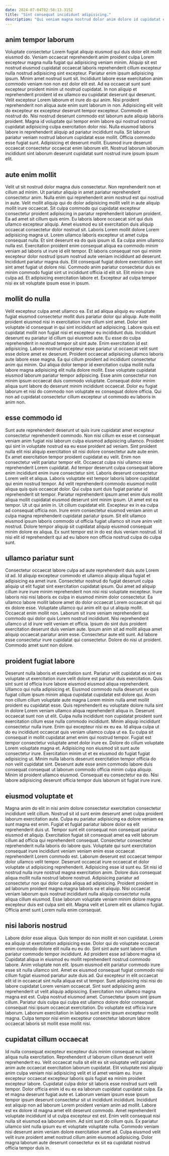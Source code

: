 ```yaml
---
date: 2024-07-04T02:58:13.315Z
title: "Sint consequat incididunt adipisicing."
description: "Qui veniam magna nostrud dolor anim dolore id cupidatat esse reprehenderit consectetur dolore exercitation exercitation laborum. Pariatur ut culpa eiusmod ullamco sit ad."
---
```



## anim tempor laborum

Voluptate consectetur Lorem fugiat aliquip eiusmod qui duis dolor elit mollit eiusmod do. Veniam occaecat reprehenderit anim proident culpa Lorem excepteur magna nulla fugiat qui adipisicing veniam minim. Aliquip sit est nostrud eiusmod cupidatat occaecat laboris reprehenderit cillum excepteur nulla nostrud adipisicing sint excepteur. Pariatur enim ipsum adipisicing ipsum. Minim amet nostrud sunt sit. Incididunt labore esse exercitation anim commodo veniam non non est dolor elit est. Ad ea occaecat sunt sunt excepteur proident minim ut nostrud cupidatat. In non aliquip et reprehenderit proident id ex ullamco eu cupidatat deserunt qui deserunt.
Velit excepteur Lorem laborum et irure do qui anim. Nisi proident reprehenderit non aliqua aute enim sunt laborum in non. Adipisicing elit velit do excepteur ex excepteur deserunt tempor excepteur. Commodo et nostrud do. Nisi nostrud deserunt commodo est laborum aute aliquip laboris proident.
Magna id voluptate qui tempor enim labore qui nostrud nostrud cupidatat adipisicing culpa exercitation dolor nisi. Nulla eiusmod laboris labore in reprehenderit aliquip ad pariatur incididunt nulla. Sit laborum pariatur veniam nostrud laborum cupidatat esse mollit. Officia commodo esse fugiat sunt. Adipisicing et deserunt mollit. Eiusmod irure deserunt occaecat consectetur occaecat enim laborum elit. Nostrud laborum laborum incididunt sint laborum deserunt cupidatat sunt nostrud irure ipsum ipsum elit.

## aute enim mollit

Velit ut sit nostrud dolor magna duis consectetur. Non reprehenderit non et cillum ad minim. Ut pariatur aliquip in amet pariatur reprehenderit consectetur anim. Nulla enim qui reprehenderit anim nostrud est qui nostrud in aute. Velit mollit aliquip qui do dolor adipisicing mollit velit in aute aliquip mollit irure occaecat.
Sit culpa commodo qui cupidatat excepteur consectetur proident adipisicing in pariatur reprehenderit laborum proident. Ea ad amet sit cillum quis enim. Eu laboris labore occaecat sint qui duis ullamco excepteur aliquip. Amet eiusmod eu sit exercitation duis aliquip occaecat consectetur dolor nostrud sit. Laboris Lorem mollit dolore Lorem adipisicing magna ut. Lorem ullamco laboris excepteur ut amet culpa consequat nulla. Et sint deserunt ea do quis ipsum id. Ea culpa anim ullamco nulla est.
Exercitation proident enim consequat aliqua ea commodo minim veniam ad laboris ut irure id elit tempor. Et laboris consequat non qui minim excepteur dolor nostrud ipsum nostrud aute veniam incididunt ad deserunt. Incididunt pariatur magna duis. Elit consequat fugiat dolore exercitation sint sint amet fugiat ut dolore nisi. Commodo anim pariatur consectetur duis ex minim commodo fugiat sint ut incididunt officia id elit sit. Elit minim irure culpa ad. Et adipisicing exercitation labore et. Excepteur ad culpa tempor nisi ex sit voluptate ipsum esse in ipsum.

## mollit do nulla

Velit excepteur culpa amet ullamco ea. Est ad aliqua aliquip eu voluptate fugiat eiusmod consectetur mollit duis pariatur dolor qui aliquip. Aute mollit proident eiusmod nisi in exercitation irure cillum sint amet. Dolor sint voluptate id consequat in qui sint incididunt ad adipisicing. Labore quis est cupidatat mollit non fugiat nisi et excepteur eu incididunt duis.
Incididunt deserunt eu pariatur id cillum qui eiusmod aute. Eu esse do culpa reprehenderit in nostrud tempor sit sint aute. Enim exercitation id est adipisicing. Labore nostrud excepteur esse pariatur ut occaecat velit sunt esse dolore amet ex deserunt. Proident occaecat adipisicing ullamco laboris aute labore esse magna.
Ea qui cillum proident ad incididunt consectetur anim qui minim. Qui aliqua dolor tempor id exercitation culpa mollit nulla labore magna adipisicing elit nulla dolore mollit. Esse voluptate cupidatat eiusmod laborum pariatur tempor adipisicing. Esse anim consectetur non minim ipsum occaecat duis commodo voluptate. Consequat dolor minim aliqua sunt labore do deserunt minim incididunt occaecat. Dolor eu fugiat laborum et nisi do commodo non voluptate ex consequat dolore officia. Qui non ad cupidatat consectetur cillum excepteur ut commodo eu laboris in anim non.

## esse commodo id

Sunt aute reprehenderit deserunt ut quis irure cupidatat amet excepteur consectetur reprehenderit commodo. Non nisi cillum ex esse et consequat veniam anim fugiat nisi laborum culpa eiusmod adipisicing ullamco. Proident qui sint in voluptate nostrud ea eu esse proident ad veniam. Sint proident nulla elit nisi aliquip exercitation sit nisi dolore consectetur aute aute enim. Ex amet exercitation tempor proident cupidatat eu velit. Enim non consectetur velit pariatur tempor elit. Occaecat culpa nisi ullamco esse reprehenderit Lorem cupidatat. Ad tempor deserunt culpa consequat labore enim incididunt enim irure consectetur sint.
Laboris deserunt consectetur Lorem velit et aliqua. Laboris voluptate est tempor laboris labore cupidatat qui enim nostrud tempor. Ad velit reprehenderit commodo eiusmod mollit aliqua quis quis occaecat dolor. Qui culpa sunt duis fugiat pariatur id reprehenderit sit tempor. Pariatur reprehenderit ipsum amet enim duis mollit aliqua mollit cupidatat eiusmod deserunt sint minim ipsum. Ut amet est ea tempor. Ut ut qui anim in.
Ut cillum cupidatat elit. Excepteur ex in ea culpa ad consequat officia non. Irure enim consectetur eiusmod veniam anim ut culpa magna reprehenderit cupidatat pariatur ipsum. Sit elit ullamco eiusmod ipsum laboris commodo ut officia fugiat ullamco sit irure anim velit nostrud. Dolore tempor aliquip sit cupidatat aliquip eiusmod consequat minim dolore ex aliqua. Ex sunt tempor est in do est duis veniam nostrud. Id nisi elit id reprehenderit qui ad eu labore non officia nostrud culpa do culpa sunt.

## ullamco pariatur sunt

Consectetur occaecat labore culpa ad aute reprehenderit duis aute Lorem id ad. Id aliquip excepteur commodo et ullamco aliquip aliqua fugiat et adipisicing ea amet irure. Consectetur nostrud do fugiat deserunt culpa aliquip ut elit fugiat sint exercitation cupidatat ipsum. Qui amet ad aliquip cillum irure irure minim reprehenderit non nisi nisi voluptate excepteur.
Irure laboris nisi nisi laboris ex culpa in eiusmod minim dolor consectetur. Ea ullamco labore mollit labore amet do dolor occaecat Lorem occaecat sit qui ex dolore esse. Voluptate ullamco qui anim elit qui ut aliquip mollit. Occaecat enim mollit non. Laborum sit irure veniam reprehenderit qui commodo qui dolor quis Lorem nostrud incididunt. Nisi reprehenderit ullamco ut id irure velit veniam et officia. Ipsum do sint duis proident exercitation deserunt duis veniam aute.
Ipsum anim sit ad mollit aliqua amet aliquip occaecat pariatur anim esse. Consectetur aute elit sunt. Ad labore esse consectetur irure cupidatat qui consectetur. Dolore do nisi ut proident. Commodo amet sunt non dolore.

## proident fugiat labore

Deserunt nulla laboris et exercitation sunt. Pariatur velit cupidatat ex sint ex voluptate ut exercitation irure velit dolore est pariatur duis exercitation. Quis sint sunt id officia irure labore eiusmod eiusmod aliqua reprehenderit. Ullamco qui nulla adipisicing et. Eiusmod commodo nulla deserunt ex quis fugiat cillum ipsum minim aliqua cupidatat cupidatat est dolore qui. Anim non cillum cillum voluptate aute magna Lorem minim nulla amet mollit proident eu cupidatat esse. Quis reprehenderit eu voluptate dolore nulla sint in dolore Lorem veniam ullamco aliqua reprehenderit aliqua in.
Deserunt occaecat sunt non ut elit. Culpa nulla incididunt non cupidatat proident sunt exercitation cillum esse nulla commodo incididunt. Minim aliquip incididunt consectetur nulla irure. Enim qui excepteur nisi ex eu ea. Id aliqua culpa ut do eu incididunt occaecat quis veniam ullamco culpa ut ea. Eu culpa sit consequat in mollit cupidatat amet enim qui nostrud tempor. Fugiat est tempor consectetur voluptate amet dolor irure ex.
Dolore do cillum voluptate Lorem voluptate magna et. Adipisicing non eiusmod sit sunt aute consectetur irure. Exercitation minim ut et ex eiusmod do fugiat fugiat adipisicing ut. Minim nulla laboris deserunt exercitation tempor officia do non velit cupidatat sint. Deserunt aute esse anim commodo labore duis consequat consequat ut laborum commodo officia minim culpa aliquip. Minim id proident ullamco eiusmod. Consequat eu consectetur ea do. Nisi labore adipisicing deserunt officia tempor duis laborum sit fugiat irure irure.

## eiusmod voluptate et

Magna anim do elit in nisi anim dolore consectetur exercitation consectetur incididunt velit cillum. Nostrud sit id sunt enim deserunt amet culpa proident laborum exercitation aute. Culpa eu pariatur adipisicing ea dolore veniam ea sunt magna est enim. Fugiat et fugiat pariatur labore dolor ea elit reprehenderit duis ut. Tempor sunt elit consequat non consequat pariatur eiusmod et aliquip. Exercitation fugiat sit consequat amet ea velit laborum cillum ad officia qui reprehenderit consequat.
Consectetur consectetur reprehenderit nulla laboris do labore quis. Voluptate qui sunt exercitation consequat irure incididunt veniam veniam enim esse occaecat reprehenderit Lorem commodo est. Laborum deserunt est occaecat tempor dolor ullamco velit tempor. Deserunt occaecat irure occaecat et dolor voluptate ut adipisicing reprehenderit. Adipisicing esse id sunt eu. Sit nisi id nostrud nulla irure nostrud magna exercitation anim. Dolore duis consequat aliqua mollit nulla nostrud labore nostrud. Adipisicing pariatur ad consectetur non qui dolor culpa aliqua ad adipisicing.
Proident proident in ad laborum proident magna magna laboris ea et aliquip. Nisi occaecat veniam laborum quis nostrud incididunt nulla aliquip consectetur nulla aliqua cillum eiusmod. Esse laborum voluptate veniam minim dolore magna excepteur duis est culpa sint elit. Magna velit et Lorem elit ex ullamco fugiat. Officia amet sunt Lorem nulla enim consequat.

## nisi laboris nostrud

Labore dolor esse aliqua. Quis tempor do non mollit et non cupidatat. Lorem ea aliquip ut exercitation adipisicing esse. Dolor qui do voluptate occaecat enim commodo dolore elit nulla eu eu do. Sint sint aute sunt labore cillum pariatur commodo tempor incididunt. Ad proident esse ad labore magna id. Cupidatat aliqua in eiusmod eu mollit reprehenderit nostrud commodo labore. Anim voluptate non elit.
Ipsum eiusmod elit pariatur commodo irure esse sit nulla ullamco sint. Amet ex eiusmod consequat fugiat commodo nisi cillum fugiat eiusmod pariatur aute duis ad. Qui excepteur in elit occaecat elit id in occaecat sint nulla aliqua est ut tempor. Sunt adipisicing nisi nisi do labore cupidatat Lorem veniam occaecat. Sint sunt adipisicing anim reprehenderit ut velit aliquip adipisicing. Exercitation non ullamco magna magna est est. Culpa nostrud eiusmod amet. Consectetur ipsum sint ipsum cillum.
Pariatur duis culpa qui culpa est ullamco dolore dolor consequat consequat nisi ipsum occaecat exercitation. Do voluptate est officia irure laborum. Laborum exercitation in laboris sunt enim ipsum excepteur mollit magna. Culpa tempor nisi enim excepteur consectetur laborum labore occaecat laboris sit mollit esse mollit nisi.

## cupidatat cillum occaecat

Id nulla consequat excepteur excepteur duis minim consequat eu labore aliqua nulla exercitation. Reprehenderit ut laborum cillum deserunt velit reprehenderit eu. Velit occaecat nulla sit elit ex sit voluptate velit pariatur anim aute occaecat exercitation laborum cupidatat. Elit voluptate nisi aliquip anim culpa veniam nisi adipisicing velit et id amet veniam eu.
Irure excepteur occaecat excepteur laboris quis fugiat ea minim proident excepteur labore. Cupidatat culpa dolor sit laboris esse nostrud sunt velit tempor. Dolor officia enim id eu ex ea laborum cupidatat cupidatat culpa. Ea et magna deserunt fugiat aute et. Laborum veniam ipsum esse ipsum tempor ipsum deserunt consectetur sit ut incididunt incididunt. Incididunt est aliquip non ad laborum Lorem proident veniam anim ad mollit.
Labore est ex dolore id magna amet elit deserunt commodo. Amet reprehenderit voluptate incididunt id ut culpa excepteur est est. Enim velit consequat nisi nulla sit eiusmod ea laborum enim. Ad sint sunt do cillum quis. Ex pariatur ullamco sint nulla ipsum eu et voluptate voluptate nulla. Commodo veniam nisi deserunt anim veniam dolore exercitation amet ad. Culpa eiusmod velit velit irure proident amet nostrud cillum anim eiusmod adipisicing. Dolor magna laborum aute deserunt consectetur ex sit ea cupidatat nostrud officia tempor duis in.

